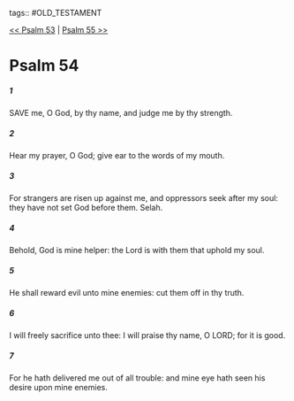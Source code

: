 tags:: #OLD_TESTAMENT

[<< Psalm 53](OLD_TESTAMENT/19_Psalms/Psalm_53.md) | [Psalm 55 >>](OLD_TESTAMENT/19_Psalms/Psalm_55.md)

# Psalm 54

##### 1

SAVE me, O God, by thy name, and judge me by thy strength.

##### 2

Hear my prayer, O God; give ear to the words of my mouth.

##### 3

For strangers are risen up against me, and oppressors seek after my soul: they have not set God before them. Selah.

##### 4

Behold, God is mine helper: the Lord is with them that uphold my soul.

##### 5

He shall reward evil unto mine enemies: cut them off in thy truth.

##### 6

I will freely sacrifice unto thee: I will praise thy name, O LORD; for it is good.

##### 7

For he hath delivered me out of all trouble: and mine eye hath seen his desire upon mine enemies.
